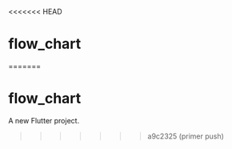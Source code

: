 <<<<<<< HEAD
# flow_chart
=======
# flow_chart

A new Flutter project.
>>>>>>> a9c2325 (primer push)
